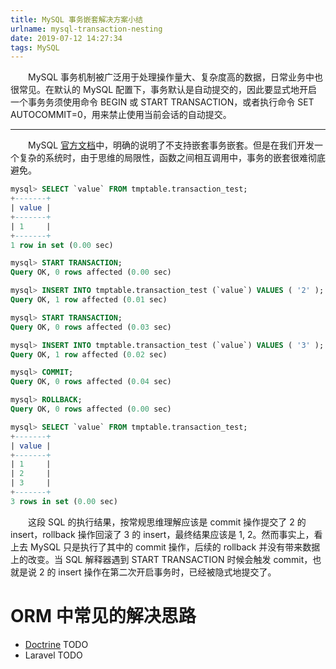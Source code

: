 ```yaml
---
title: MySQL 事务嵌套解决方案小结
urlname: mysql-transaction-nesting
date: 2019-07-12 14:27:34
tags: MySQL
---
```


&emsp;&emsp;MySQL 事务机制被广泛用于处理操作量大、复杂度高的数据，日常业务中也很常见。在默认的 MySQL 配置下，事务默认是自动提交的，因此要显式地开启一个事务务须使用命令 BEGIN 或 START TRANSACTION，或者执行命令 SET AUTOCOMMIT=0，用来禁止使用当前会话的自动提交。

--- 

&emsp;&emsp;MySQL [官方文档](http://dev.mysql.com/doc/refman/5.0/en/implicit-commit.html)中，明确的说明了不支持嵌套事务嵌套。但是在我们开发一个复杂的系统时，由于思维的局限性，函数之间相互调用中，事务的嵌套很难彻底避免。

```sql
mysql> SELECT `value` FROM tmptable.transaction_test;
+-------+
| value |
+-------+
| 1     |
+-------+
1 row in set (0.00 sec)

mysql> START TRANSACTION;
Query OK, 0 rows affected (0.00 sec)

mysql> INSERT INTO tmptable.transaction_test (`value`) VALUES ( '2' );
Query OK, 1 row affected (0.01 sec)

mysql> START TRANSACTION;
Query OK, 0 rows affected (0.03 sec)

mysql> INSERT INTO tmptable.transaction_test (`value`) VALUES ( '3' );
Query OK, 1 row affected (0.02 sec)

mysql> COMMIT;
Query OK, 0 rows affected (0.04 sec)

mysql> ROLLBACK;
Query OK, 0 rows affected (0.00 sec)

mysql> SELECT `value` FROM tmptable.transaction_test;
+-------+
| value |
+-------+
| 1     |
| 2     |
| 3     |
+-------+
3 rows in set (0.00 sec)
```

&emsp;&emsp;这段 SQL 的执行结果，按常规思维理解应该是 commit 操作提交了 2 的insert，rollback 操作回滚了 3 的 insert，最终结果应该是 1, 2。然而事实上，看上去 MySQL 只是执行了其中的 commit 操作，后续的 rollback 并没有带来数据上的改变。当 SQL 解释器遇到 START TRANSACTION 时候会触发 commit，也就是说 2 的 insert 操作在第二次开启事务时，已经被隐式地提交了。

# ORM 中常见的解决思路
- [Doctrine](https://www.doctrine-project.org/)
TODO
- Laravel
TODO